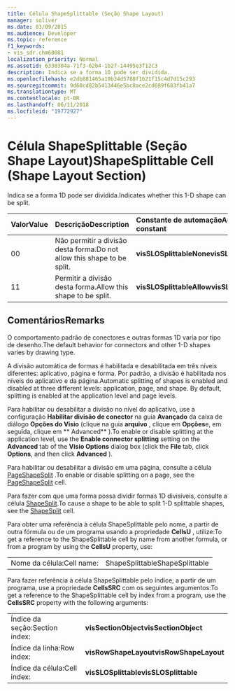 ```yaml
---
title: Célula ShapeSplittable (Seção Shape Layout)
manager: soliver
ms.date: 03/09/2015
ms.audience: Developer
ms.topic: reference
f1_keywords:
- vis_sdr.chm60081
localization_priority: Normal
ms.assetid: 6330304a-71f3-62b4-1b27-14495e3f12c3
description: Indica se a forma 1D pode ser dividida.
ms.openlocfilehash: e2db881465a19b34d5788f1621f15c4d7d15c293
ms.sourcegitcommit: 9d60cd82b5413446e5bc8ace2cd689f683fb41a7
ms.translationtype: MT
ms.contentlocale: pt-BR
ms.lasthandoff: 06/11/2018
ms.locfileid: "19772927"
---
```

# <a name="shapesplittable-cell-shape-layout-section"></a><span data-ttu-id="de30a-103">Célula ShapeSplittable (Seção Shape Layout)</span><span class="sxs-lookup"><span data-stu-id="de30a-103">ShapeSplittable Cell (Shape Layout Section)</span></span>

<span data-ttu-id="de30a-104">Indica se a forma 1D pode ser dividida.</span><span class="sxs-lookup"><span data-stu-id="de30a-104">Indicates whether this 1-D shape can be split.</span></span> 
  
|<span data-ttu-id="de30a-105">**Valor**</span><span class="sxs-lookup"><span data-stu-id="de30a-105">**Value**</span></span>|<span data-ttu-id="de30a-106">**Descrição**</span><span class="sxs-lookup"><span data-stu-id="de30a-106">**Description**</span></span>|<span data-ttu-id="de30a-107">**Constante de automação**</span><span class="sxs-lookup"><span data-stu-id="de30a-107">**Automation constant**</span></span>|
|:-----|:-----|:-----|
| <span data-ttu-id="de30a-108">0</span><span class="sxs-lookup"><span data-stu-id="de30a-108">0</span></span>  <br/> | <span data-ttu-id="de30a-109">Não permitir a divisão desta forma.</span><span class="sxs-lookup"><span data-stu-id="de30a-109">Do not allow this shape to be split.</span></span>  <br/> |<span data-ttu-id="de30a-110">**visSLOSplittableNone**</span><span class="sxs-lookup"><span data-stu-id="de30a-110">**visSLOSplittableNone**</span></span> <br/> |
| <span data-ttu-id="de30a-111">1</span><span class="sxs-lookup"><span data-stu-id="de30a-111">1</span></span>  <br/> | <span data-ttu-id="de30a-112">Permitir a divisão desta forma.</span><span class="sxs-lookup"><span data-stu-id="de30a-112">Allow this shape to be split.</span></span>  <br/> |<span data-ttu-id="de30a-113">**visSLOSplittableAllow**</span><span class="sxs-lookup"><span data-stu-id="de30a-113">**visSLOSplittableAllow**</span></span> <br/> |
   
## <a name="remarks"></a><span data-ttu-id="de30a-114">Comentários</span><span class="sxs-lookup"><span data-stu-id="de30a-114">Remarks</span></span>

<span data-ttu-id="de30a-115">O comportamento padrão de conectores e outras formas 1D varia por tipo de desenho.</span><span class="sxs-lookup"><span data-stu-id="de30a-115">The default behavior for connectors and other 1-D shapes varies by drawing type.</span></span> 
  
<span data-ttu-id="de30a-p101">A divisão automática de formas é habilitada e desabilitada em três níveis diferentes: aplicativo, página e forma. Por padrão, a divisão é habilitada nos níveis do aplicativo e da página.</span><span class="sxs-lookup"><span data-stu-id="de30a-p101">Automatic splitting of shapes is enabled and disabled at three different levels: application, page, and shape. By default, splitting is enabled at the application level and page levels.</span></span> 
  
<span data-ttu-id="de30a-118">Para habilitar ou desabilitar a divisão no nível do aplicativo, use a configuração **Habilitar divisão de conector** na guia **Avançado** da caixa de diálogo **Opções do Visio** (clique na guia **arquivo** , clique em **Opções**e, em seguida, clique em ** Advanced** ).</span><span class="sxs-lookup"><span data-stu-id="de30a-118">To enable or disable splitting at the application level, use the **Enable connector splitting** setting on the **Advanced** tab of the **Visio Options** dialog box (click the **File** tab, click **Options**, and then click **Advanced** ).</span></span> 
  
<span data-ttu-id="de30a-119">Para habilitar ou desabilitar a divisão em uma página, consulte a célula [PageShapeSplit](pageshapesplit-cell-page-layout-section.md) .</span><span class="sxs-lookup"><span data-stu-id="de30a-119">To enable or disable splitting on a page, see the [PageShapeSplit](pageshapesplit-cell-page-layout-section.md) cell.</span></span> 
  
<span data-ttu-id="de30a-120">Para fazer com que uma forma possa dividir formas 1D divisíveis, consulte a célula [ShapeSplit](shapesplit-cell-shape-layout-section.md).</span><span class="sxs-lookup"><span data-stu-id="de30a-120">To cause a shape to be able to split 1-D splittable shapes, see the [ShapeSplit](shapesplit-cell-shape-layout-section.md) cell.</span></span> 
  
<span data-ttu-id="de30a-121">Para obter uma referência à célula ShapeSplittable pelo nome, a partir de outra fórmula ou de um programa usando a propriedade **CellsU** , utilize:</span><span class="sxs-lookup"><span data-stu-id="de30a-121">To get a reference to the ShapeSplittable cell by name from another formula, or from a program by using the **CellsU** property, use:</span></span> 
  
|||
|:-----|:-----|
| <span data-ttu-id="de30a-122">Nome da célula:</span><span class="sxs-lookup"><span data-stu-id="de30a-122">Cell name:</span></span>  <br/> | <span data-ttu-id="de30a-123">ShapeSplittable</span><span class="sxs-lookup"><span data-stu-id="de30a-123">ShapeSplittable</span></span>  <br/> |
   
<span data-ttu-id="de30a-124">Para fazer referência à célula ShapeSplittable pelo índice, a partir de um programa, use a propriedade **CellsSRC** com os seguintes argumentos:</span><span class="sxs-lookup"><span data-stu-id="de30a-124">To get a reference to the ShapeSplittable cell by index from a program, use the **CellsSRC** property with the following arguments:</span></span> 
  
|||
|:-----|:-----|
| <span data-ttu-id="de30a-125">Índice da seção:</span><span class="sxs-lookup"><span data-stu-id="de30a-125">Section index:</span></span>  <br/> |<span data-ttu-id="de30a-126">**visSectionObject**</span><span class="sxs-lookup"><span data-stu-id="de30a-126">**visSectionObject**</span></span> <br/> |
| <span data-ttu-id="de30a-127">Índice da linha:</span><span class="sxs-lookup"><span data-stu-id="de30a-127">Row index:</span></span>  <br/> |<span data-ttu-id="de30a-128">**visRowShapeLayout**</span><span class="sxs-lookup"><span data-stu-id="de30a-128">**visRowShapeLayout**</span></span> <br/> |
| <span data-ttu-id="de30a-129">Índice da célula:</span><span class="sxs-lookup"><span data-stu-id="de30a-129">Cell index:</span></span>  <br/> |<span data-ttu-id="de30a-130">**visSLOSplittable**</span><span class="sxs-lookup"><span data-stu-id="de30a-130">**visSLOSplittable**</span></span> <br/> |
   

